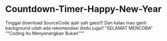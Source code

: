 # Countdown-Timer-Happy-New-Year
Tinggal download SourceCode ajah yah gaes!!!
Dan kalau mau ganti background udah ada rekomendasi disitu juga!!
"SELAMAT MENCOBA"
""Coding Itu Menyenangkan Bukan"""
